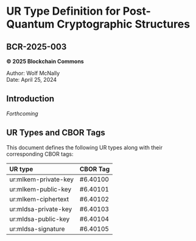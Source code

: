 # UR Type Definition for Post-Quantum Cryptographic Structures

## BCR-2025-003

**© 2025 Blockchain Commons**

Author: Wolf McNally\
Date: April 25, 2024

## Introduction

_Forthcoming_

## UR Types and CBOR Tags

This document defines the following UR types along with their corresponding CBOR tags:

| UR type               | CBOR Tag |
|:----------------------|:---------|
| ur:mlkem-private-key  | #6.40100 |
| ur:mlkem-public-key   | #6.40101 |
| ur:mlkem-ciphertext   | #6.40102 |
| ur:mldsa-private-key  | #6.40103 |
| ur:mldsa-public-key   | #6.40104 |
| ur:mldsa-signature    | #6.40105 |
